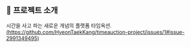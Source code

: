 ## 📝 프로젝트 소개
시간을 사고 파는 새로운 개념의 플랫폼 타임옥션.
[(https://github.com/HyeonTaekKang/timeauction-project/issues/1#issue-2991349495)](https://github.com/user-attachments/files/19726209/1.pdf)

